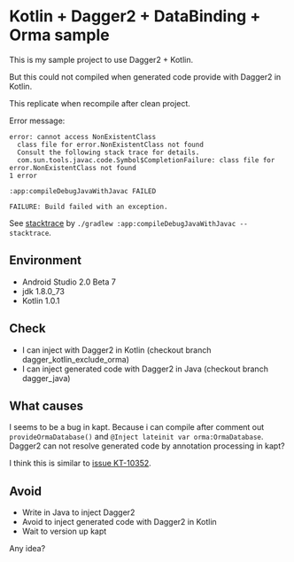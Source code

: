 # Kotlin + Dagger2 + DataBinding + Orma sample

This is my sample project to use Dagger2 + Kotlin.

But this could not compiled when generated code provide with Dagger2 in Kotlin.

This replicate when recompile after clean project.

Error message:

```
error: cannot access NonExistentClass
  class file for error.NonExistentClass not found
  Consult the following stack trace for details.
  com.sun.tools.javac.code.Symbol$CompletionFailure: class file for error.NonExistentClass not found
1 error

:app:compileDebugJavaWithJavac FAILED

FAILURE: Build failed with an exception.
```

See [stacktrace](stacktrace) by `./gradlew :app:compileDebugJavaWithJavac --stacktrace`.

## Environment

+ Android Studio 2.0 Beta 7
+ jdk 1.8.0_73
+ Kotlin 1.0.1

## Check

+ I can inject with Dagger2 in Kotlin (checkout branch dagger_kotlin_exclude_orma)
+ I can inject generated code with Dagger2 in Java (checkout branch dagger_java)

## What causes

I seems to be a bug in kapt.
Because i can compile after comment out `provideOrmaDatabase()` and `@Inject lateinit var orma:OrmaDatabase`.
Dagger2 can not resolve generated code by annotation processing in kapt?

I think this is similar to [issue KT-10352](https://youtrack.jetbrains.com/issue/KT-10352).

## Avoid

+ Write in Java to inject Dagger2
+ Avoid to inject generated code with Dagger2 in Kotlin
+ Wait to version up kapt

Any idea?